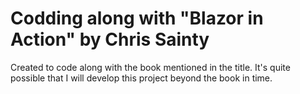 # Codding along with "Blazor in Action" by Chris Sainty

Created to code along with the book mentioned in the title. It's quite possible that I will develop this project beyond the book in time.